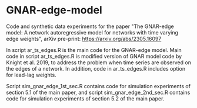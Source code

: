 # GNAR-edge-model
Code and synthetic data experiments for the paper "The GNAR-edge model: A network autoregressive model for networks with time varying edge weights", arXiv pre-print: https://arxiv.org/abs/2305.16097

In script ar_ts_edges.R is the main code for the GNAR-edge model. Main code in script ar_ts_edges.R is modified version of GNAR model code by Knight et al. 2019, to address the problem when time series are observed on the edges of a network. In addition, code in ar_ts_edges.R includes option for lead-lag weights.

Script sim_gnar_edge_1st_sec.R contains code for simulation experiments of section 5.1 of the main paper, and script sim_gnar_edge_2nd_sec.R contains code for simulation experiments of section 5.2 of the main paper.
